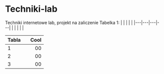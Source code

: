 # Techniki-lab
Techniki internetowe lab, projekt na zaliczenie
Tabelka 1:
|   |   |   |   |
|---|---|---|---|
|   |   |   |   |

| Tabla   |            |  Cool |
|----------|:-------------:|------:|
| 1 |   | 00 |
| 2 |   | 00 |
| 3 |   | 00 |
    
